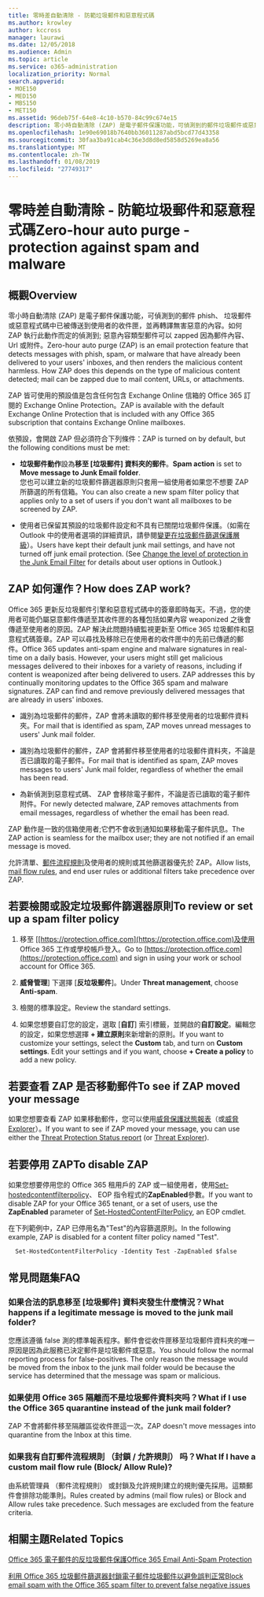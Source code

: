```yaml
---
title: 零時差自動清除 - 防範垃圾郵件和惡意程式碼
ms.author: krowley
author: kccross
manager: laurawi
ms.date: 12/05/2018
ms.audience: Admin
ms.topic: article
ms.service: o365-administration
localization_priority: Normal
search.appverid:
- MOE150
- MED150
- MBS150
- MET150
ms.assetid: 96deb75f-64e8-4c10-b570-84c99c674e15
description: 零小時自動清除 (ZAP) 是電子郵件保護功能，可偵測到的郵件垃圾郵件或惡意程式碼中已被傳送到使用者的收件匣，並再轉譯無害惡意的內容。如何 ZAP 執行此動作而定的偵測到惡意內容類型。
ms.openlocfilehash: 1e90e69018b7640bb36011287abd5bcd77d43358
ms.sourcegitcommit: 30faa3ba91cab4c36e3d8d8ed5858d5269ea8a56
ms.translationtype: MT
ms.contentlocale: zh-TW
ms.lasthandoff: 01/08/2019
ms.locfileid: "27749317"
---
```

# <a name="zero-hour-auto-purge---protection-against-spam-and-malware"></a><span data-ttu-id="ec693-104">零時差自動清除 - 防範垃圾郵件和惡意程式碼</span><span class="sxs-lookup"><span data-stu-id="ec693-104">Zero-hour auto purge - protection against spam and malware</span></span>

## <a name="overview"></a><span data-ttu-id="ec693-105">概觀</span><span class="sxs-lookup"><span data-stu-id="ec693-105">Overview</span></span>

<span data-ttu-id="ec693-p102">零小時自動清除 (ZAP) 是電子郵件保護功能，可偵測到的郵件 phish、 垃圾郵件或惡意程式碼中已被傳送到使用者的收件匣，並再轉譯無害惡意的內容。如何 ZAP 執行此動作而定的偵測到; 惡意內容類型郵件可以 zapped 因為郵件內容、 Url 或附件。</span><span class="sxs-lookup"><span data-stu-id="ec693-p102">Zero-hour auto purge (ZAP) is an email protection feature that detects messages with phish, spam, or malware that have already been delivered to your users' inboxes, and then renders the malicious content harmless. How ZAP does this depends on the type of malicious content detected; mail can be zapped due to mail content, URLs, or attachments.</span></span>
  
<span data-ttu-id="ec693-108">ZAP 皆可使用的預設值是包含任何包含 Exchange Online 信箱的 Office 365 訂閱的 Exchange Online Protection。</span><span class="sxs-lookup"><span data-stu-id="ec693-108">ZAP is available with the default Exchange Online Protection that is included with any Office 365 subscription that contains Exchange Online mailboxes.</span></span>

<span data-ttu-id="ec693-109">依預設，會開啟 ZAP 但必須符合下列條件：</span><span class="sxs-lookup"><span data-stu-id="ec693-109">ZAP is turned on by default, but the following conditions must be met:</span></span>
  
- <span data-ttu-id="ec693-110">**垃圾郵件動作**設為**移至 [垃圾郵件] 資料夾的郵件**。</span><span class="sxs-lookup"><span data-stu-id="ec693-110">**Spam action** is set to **Move message to Junk Email folder**.</span></span> <br/><span data-ttu-id="ec693-111">您也可以建立新的垃圾郵件篩選器原則只套用一組使用者如果您不想要 ZAP 所篩選的所有信箱。</span><span class="sxs-lookup"><span data-stu-id="ec693-111">You can also create a new spam filter policy that applies only to a set of users if you don't want all mailboxes to be screened by ZAP.</span></span>

- <span data-ttu-id="ec693-p103">使用者已保留其預設的垃圾郵件設定和不具有已關閉垃圾郵件保護。（如需在 Outlook 中的使用者選項的詳細資訊，請參閱[變更在垃圾郵件篩選保護層級](https://support.office.com/article/change-the-level-of-protection-in-the-junk-email-filter-e89c12d8-9d61-4320-8c57-d982c8d52f6b)）。</span><span class="sxs-lookup"><span data-stu-id="ec693-p103">Users have kept their default junk mail settings, and have not turned off junk email protection. (See [Change the level of protection in the Junk Email Filter](https://support.office.com/article/change-the-level-of-protection-in-the-junk-email-filter-e89c12d8-9d61-4320-8c57-d982c8d52f6b) for details about user options in Outlook.)</span></span> 
  
## <a name="how-does-zap-work"></a><span data-ttu-id="ec693-114">ZAP 如何運作？</span><span class="sxs-lookup"><span data-stu-id="ec693-114">How does ZAP work?</span></span>

<span data-ttu-id="ec693-p104">Office 365 更新反垃圾郵件引擎和惡意程式碼中的簽章即時每天。不過，您的使用者可能仍屬惡意郵件傳遞至其收件匣的各種包括如果內容 weaponized 之後會傳遞至使用者的原因。ZAP 解決此問題持續監視更新至 Office 365 垃圾郵件和惡意程式碼簽章。ZAP 可以尋找及移除已在使用者的收件匣中的先前已傳遞的郵件。</span><span class="sxs-lookup"><span data-stu-id="ec693-p104">Office 365 updates anti-spam engine and malware signatures in real-time on a daily basis. However, your users might still get malicious messages delivered to their inboxes for a variety of reasons, including if content is weaponized after being delivered to users. ZAP addresses this by continually monitoring updates to the Office 365 spam and malware signatures. ZAP can find and remove previously delivered messages that are already in users' inboxes.</span></span> 

- <span data-ttu-id="ec693-119">識別為垃圾郵件的郵件，ZAP 會將未讀取的郵件移至使用者的垃圾郵件資料夾。</span><span class="sxs-lookup"><span data-stu-id="ec693-119">For mail that is identified as spam, ZAP moves unread messages to users' Junk mail folder.</span></span> 

- <span data-ttu-id="ec693-120">識別為垃圾郵件的郵件，ZAP 會將郵件移至使用者的垃圾郵件資料夾，不論是否已讀取的電子郵件。</span><span class="sxs-lookup"><span data-stu-id="ec693-120">For mail that is identified as spam, ZAP moves messages to users' Junk mail folder, regardless of whether the email has been read.</span></span>

- <span data-ttu-id="ec693-121">為新偵測到惡意程式碼、 ZAP 會移除電子郵件，不論是否已讀取的電子郵件附件。</span><span class="sxs-lookup"><span data-stu-id="ec693-121">For newly detected malware, ZAP removes attachments from email messages, regardless of whether the email has been read.</span></span> 
  
<span data-ttu-id="ec693-122">ZAP 動作是一致的信箱使用者;它們不會收到通知如果移動電子郵件訊息。</span><span class="sxs-lookup"><span data-stu-id="ec693-122">The ZAP action is seamless for the mailbox user; they are not notified if an email message is moved.</span></span>
  
<span data-ttu-id="ec693-123">允許清單、[郵件流程規則](https://go.microsoft.com/fwlink/p/?LinkId=722755)及使用者的規則或其他篩選器優先於 ZAP。</span><span class="sxs-lookup"><span data-stu-id="ec693-123">Allow lists, [mail flow rules](https://go.microsoft.com/fwlink/p/?LinkId=722755), and end user rules or additional filters take precedence over ZAP.</span></span>
  
## <a name="to-review-or-set-up-a-spam-filter-policy"></a><span data-ttu-id="ec693-124">若要檢閱或設定垃圾郵件篩選器原則</span><span class="sxs-lookup"><span data-stu-id="ec693-124">To review or set up a spam filter policy</span></span>
  
1. <span data-ttu-id="ec693-125">移至 [[https://protection.office.com](https://protection.office.com)及使用 Office 365 工作或學校帳戶登入。</span><span class="sxs-lookup"><span data-stu-id="ec693-125">Go to [https://protection.office.com](https://protection.office.com) and sign in using your work or school account for Office 365.</span></span>

2. <span data-ttu-id="ec693-126">**威脅管理**] 下選擇 [**反垃圾郵件**]。</span><span class="sxs-lookup"><span data-stu-id="ec693-126">Under **Threat management**, choose **Anti-spam**.</span></span>

3. <span data-ttu-id="ec693-127">檢閱的標準設定。</span><span class="sxs-lookup"><span data-stu-id="ec693-127">Review the standard settings.</span></span> 

4. <span data-ttu-id="ec693-p105">如果您想要自訂您的設定，選取 [**自訂**] 索引標籤，並開啟的**自訂設定**。編輯您的設定，如果您想選擇 **+ 建立原則**來新增新的原則。</span><span class="sxs-lookup"><span data-stu-id="ec693-p105">If you want to customize your settings, select the **Custom** tab, and turn on **Custom settings**. Edit your settings and if you want, choose **+ Create a policy** to add a new policy.</span></span> 
    
## <a name="to-see-if-zap-moved-your-message"></a><span data-ttu-id="ec693-130">若要查看 ZAP 是否移動郵件</span><span class="sxs-lookup"><span data-stu-id="ec693-130">To see if ZAP moved your message</span></span>

<span data-ttu-id="ec693-131">如果您想要查看 ZAP 如果移動郵件，您可以使用[威脅保護狀態報表](view-email-security-reports.md#threat-protection-status-report)（或[威脅 Explorer](use-explorer-in-security-and-compliance.md)）。</span><span class="sxs-lookup"><span data-stu-id="ec693-131">If you want to see if ZAP moved your message, you can use either the [Threat Protection Status report](view-email-security-reports.md#threat-protection-status-report) (or [Threat Explorer](use-explorer-in-security-and-compliance.md)).</span></span>
    
## <a name="to-disable-zap"></a><span data-ttu-id="ec693-132">若要停用 ZAP</span><span class="sxs-lookup"><span data-stu-id="ec693-132">To disable ZAP</span></span>
  
<span data-ttu-id="ec693-133">如果您想要停用您的 Office 365 租用戶的 ZAP 或一組使用者，使用[Set-hostedcontentfilterpolicy](https://go.microsoft.com/fwlink/p/?LinkId=722758)、 EOP 指令程式的**ZapEnabled**參數。</span><span class="sxs-lookup"><span data-stu-id="ec693-133">If you want to disable ZAP for your Office 365 tenant, or a set of users, use the **ZapEnabled** parameter of [Set-HostedContentFilterPolicy](https://go.microsoft.com/fwlink/p/?LinkId=722758), an EOP cmdlet.</span></span>
    
<span data-ttu-id="ec693-134">在下列範例中，ZAP 已停用名為"Test"的內容篩選原則。</span><span class="sxs-lookup"><span data-stu-id="ec693-134">In the following example, ZAP is disabled for a content filter policy named "Test".</span></span>
    
```
  Set-HostedContentFilterPolicy -Identity Test -ZapEnabled $false
```

## <a name="faq"></a><span data-ttu-id="ec693-135">常見問題集</span><span class="sxs-lookup"><span data-stu-id="ec693-135">FAQ</span></span>

### <a name="what-happens-if-a-legitimate-message-is-moved-to-the-junk-mail-folder"></a><span data-ttu-id="ec693-136">如果合法的訊息移至 [垃圾郵件] 資料夾發生什麼情況？</span><span class="sxs-lookup"><span data-stu-id="ec693-136">What happens if a legitimate message is moved to the junk mail folder?</span></span>
  
<span data-ttu-id="ec693-p106">您應該遵循 false 測的標準報表程序。郵件會從收件匣移至垃圾郵件資料夾的唯一原因是因為此服務已決定郵件是垃圾郵件或惡意。</span><span class="sxs-lookup"><span data-stu-id="ec693-p106">You should follow the normal reporting process for false-positives. The only reason the message would be moved from the inbox to the junk mail folder would be because the service has determined that the message was spam or malicious.</span></span>
  
### <a name="what-if-i-use-the-office-365-quarantine-instead-of-the-junk-mail-folder"></a><span data-ttu-id="ec693-139">如果使用 Office 365 隔離而不是垃圾郵件資料夾吗？</span><span class="sxs-lookup"><span data-stu-id="ec693-139">What if I use the Office 365 quarantine instead of the junk mail folder?</span></span>
  
<span data-ttu-id="ec693-140">ZAP 不會將郵件移至隔離區從收件匣這一次。</span><span class="sxs-lookup"><span data-stu-id="ec693-140">ZAP doesn't move messages into quarantine from the Inbox at this time.</span></span>
  
### <a name="what-if-i-have-a-custom-mail-flow-rule-block-allow-rule"></a><span data-ttu-id="ec693-141">如果我有自訂郵件流程規則 （封鎖 / 允許規則） 吗？</span><span class="sxs-lookup"><span data-stu-id="ec693-141">What If I have a custom mail flow rule (Block/ Allow Rule)?</span></span>
  
<span data-ttu-id="ec693-p107">由系統管理員 （郵件流程規則） 或封鎖及允許規則建立的規則優先採用。這類郵件會排除功能準則。</span><span class="sxs-lookup"><span data-stu-id="ec693-p107">Rules created by admins (mail flow rules) or Block and Allow rules take precedence. Such messages are excluded from the feature criteria.</span></span>
  
## <a name="related-topics"></a><span data-ttu-id="ec693-144">相關主題</span><span class="sxs-lookup"><span data-stu-id="ec693-144">Related Topics</span></span>

[<span data-ttu-id="ec693-145">Office 365 電子郵件的反垃圾郵件保護</span><span class="sxs-lookup"><span data-stu-id="ec693-145">Office 365 Email Anti-Spam Protection</span></span>](anti-spam-protection.md)
  
[<span data-ttu-id="ec693-146">利用 Office 365 垃圾郵件篩選器封鎖電子郵件垃圾郵件以避免誤判正常</span><span class="sxs-lookup"><span data-stu-id="ec693-146">Block email spam with the Office 365 spam filter to prevent false negative issues</span></span>](block-email-spam-to-prevent-false-negatives.md)
  

